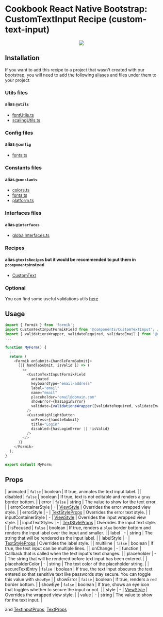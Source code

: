 # Cookbook React Native Bootstrap: CustomTextInput Recipe (custom-text-input)

<p align="center">
  <img src="https://raw.githubusercontent.com/Wolox/frontend-cookbook/master/cookbook-react-native/recipes/inputs/custom-text-input/recipe.gif">
</p>

## Installation

If you want to add this recipe to a project that wasn't created with our [bootstrap](https://github.com/Wolox/wolmo-bootstrap-react-native), you will need to add the following [aliases](https://github.com/tleunen/babel-plugin-module-resolver#readme) and files under them to your project:

### Utils files
#### alias `@utils`

* [fontUtils.ts](https://github.com/Wolox/wolmo-bootstrap-react-native/blob/master/generators/app/templates/src/utils/fontUtils.ts)
* [scalingUtils.ts](https://github.com/Wolox/wolmo-bootstrap-react-native/blob/master/generators/app/templates/src/utils/scalingUtils.ts)

### Config files
#### alias `@config`

* [fonts.ts](https://github.com/Wolox/wolmo-bootstrap-react-native/blob/master/generators/app/templates/src/config/fonts.ts)

### Constants files
#### alias `@constants`

* [colors.ts](https://github.com/Wolox/wolmo-bootstrap-react-native/blob/master/generators/app/templates/src/constants/colors.ts)
* [fonts.ts](https://github.com/Wolox/wolmo-bootstrap-react-native/blob/master/generators/app/templates/src/config/fonts.ts)
* [platform.ts](https://github.com/Wolox/wolmo-bootstrap-react-native/blob/master/generators/app/templates/src/constants/platform.ts)

### Interfaces files
#### alias `@interfaces`

* [globalInterfaces.ts](https://github.com/Wolox/wolmo-bootstrap-react-native/blob/master/generators/app/templates/src/interfaces/globalInterfaces.ts)

### Recipes
#### alias `@textsRecipes` but it would be recommended to put them in `@components`instead

* [CustomText](https://github.com/Wolox/frontend-cookbook/master/cookbook-react-native/recipes/texts/custom-text#readme)

### Optional

You can find some useful validations utils [here](https://github.com/Wolox/wolmo-bootstrap-react-native/tree/master/generators/app/templates/src/utils/validations)


## Usage

``` ts
import { Formik } from 'formik';
import CustomTextInputFormikField from '@components/CustomTextInput'; // CustomTextInput wrapped by withFormik HOC
import { validationsWrapper, validateRequired, validateEmail } from '@utils/validations/validateUtils';
...

function MyForm() {
  ...
  return (
    <Formik onSubmit={handleFormSubmit}>
      {({ handleSubmit, isValid }) => (
        <>
          <CustomTextInputFormikField
            animated
            keyboardType="email-address"
            label="email"
            name="email"
            placeholder="email@domain.com"
            showError={hasLoginError}
            validate={validationsWrapper([validateRequired, validateEmail])}
          />
          <CustomHighlightButton
            onPress={handleSubmit}
            title="Login"
            disabled={hasLoginError || !isValid}
          />
        </>
      )}
    </Formik>
  );
}

export default MyForm;
```

## Props

| animated | `false` | boolean | If true, animates the text input label. |
| disabled | `false` | boolean | If true, text is not editable and renders a `gray` border bottom. |
| error | `false` | string | The value to show for the text error. |
| errorContainerStyle | - | [ViewStyle](https://reactnative.dev/docs/view-style-props) | Overrides the error wrapped view style. |
| errorStyle | - | [TextStyleProps](https://reactnative.dev/docs/text-style-props) | Overrides the error text style. |
| inputContainerStyle | - | [ViewStyle](https://reactnative.dev/docs/view-style-props) | Overrides the input wrapped view style. |
| inputTextStyles | - | [TextStyleProps](https://reactnative.dev/docs/text-style-props) | Overrides the input text style. |
| isFocused | `false` | boolean | If true, renders a `blue` border bottom and renders the input label over the input and smaller. |
| label | - | string | The string that will be rendered as the input label. |
| labelStyle | - | [TextStyleProps](https://reactnative.dev/docs/text-style-props) | Overrides the label style. |
| multiline | `false` | boolean | If true, the text input can be multiple lines. |
| onChange | - | function | Callback that is called when the text input's text changes. |
| placeholder | - | The string that will be rendered before text input has been entered. |
| placeholderColor | - | string | The text color of the placeholder string. |
| secureTextEntry | `false` | boolean | If true, the text input obscures the text entered so that sensitive text like passwords stay secure. You can toggle this value with `showEye` |
| showError | `false` | boolean | If true, renders a `red` border bottom. |
| showEye | `false` | boolean | If true, shows an eye icon that toggles whether to secure the input or not. |
| style | - | [ViewStyle](https://reactnative.dev/docs/view-style-props) | Overrides the wrapped view style. |
| value | - | string | The value to show for the text input. |

and [TextInputProps](https://reactnative.dev/docs/textinput#props), [TextProps](https://reactnative.dev/docs/text#props)
